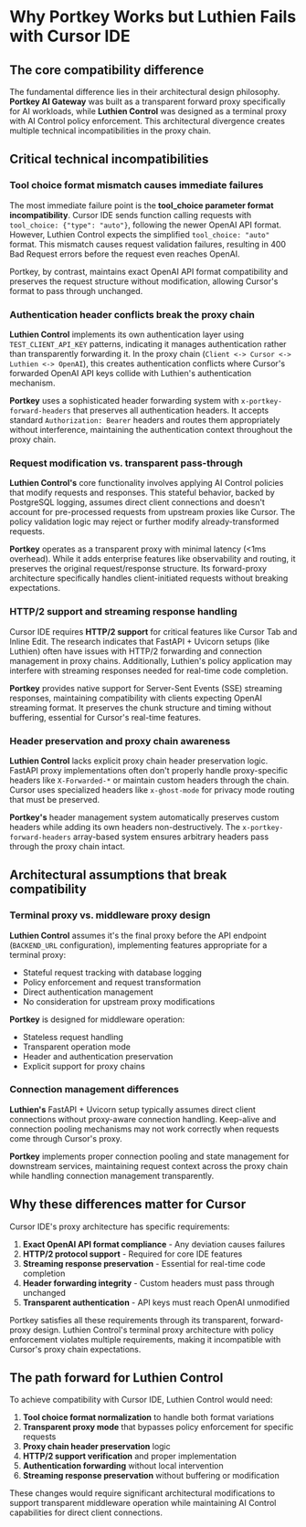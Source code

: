 # Why Portkey Works but Luthien Fails with Cursor IDE

## The core compatibility difference

The fundamental difference lies in their architectural design philosophy. **Portkey AI Gateway** was built as a transparent forward proxy specifically for AI workloads, while **Luthien Control** was designed as a terminal proxy with AI Control policy enforcement. This architectural divergence creates multiple technical incompatibilities in the proxy chain.

## Critical technical incompatibilities

### Tool choice format mismatch causes immediate failures

The most immediate failure point is the **tool_choice parameter format incompatibility**. Cursor IDE sends function calling requests with `tool_choice: {"type": "auto"}`, following the newer OpenAI API format. However, Luthien Control expects the simplified `tool_choice: "auto"` format. This mismatch causes request validation failures, resulting in 400 Bad Request errors before the request even reaches OpenAI.

Portkey, by contrast, maintains exact OpenAI API format compatibility and preserves the request structure without modification, allowing Cursor's format to pass through unchanged.

### Authentication header conflicts break the proxy chain

**Luthien Control** implements its own authentication layer using `TEST_CLIENT_API_KEY` patterns, indicating it manages authentication rather than transparently forwarding it. In the proxy chain (`Client <-> Cursor <-> Luthien <-> OpenAI`), this creates authentication conflicts where Cursor's forwarded OpenAI API keys collide with Luthien's authentication mechanism.

**Portkey** uses a sophisticated header forwarding system with `x-portkey-forward-headers` that preserves all authentication headers. It accepts standard `Authorization: Bearer` headers and routes them appropriately without interference, maintaining the authentication context throughout the proxy chain.

### Request modification vs. transparent pass-through

**Luthien Control's** core functionality involves applying AI Control policies that modify requests and responses. This stateful behavior, backed by PostgreSQL logging, assumes direct client connections and doesn't account for pre-processed requests from upstream proxies like Cursor. The policy validation logic may reject or further modify already-transformed requests.

**Portkey** operates as a transparent proxy with minimal latency (<1ms overhead). While it adds enterprise features like observability and routing, it preserves the original request/response structure. Its forward-proxy architecture specifically handles client-initiated requests without breaking expectations.

### HTTP/2 support and streaming response handling

Cursor IDE requires **HTTP/2 support** for critical features like Cursor Tab and Inline Edit. The research indicates that FastAPI + Uvicorn setups (like Luthien) often have issues with HTTP/2 forwarding and connection management in proxy chains. Additionally, Luthien's policy application may interfere with streaming responses needed for real-time code completion.

**Portkey** provides native support for Server-Sent Events (SSE) streaming responses, maintaining compatibility with clients expecting OpenAI streaming format. It preserves the chunk structure and timing without buffering, essential for Cursor's real-time features.

### Header preservation and proxy chain awareness

**Luthien Control** lacks explicit proxy chain header preservation logic. FastAPI proxy implementations often don't properly handle proxy-specific headers like `X-Forwarded-*` or maintain custom headers through the chain. Cursor uses specialized headers like `x-ghost-mode` for privacy mode routing that must be preserved.

**Portkey's** header management system automatically preserves custom headers while adding its own headers non-destructively. The `x-portkey-forward-headers` array-based system ensures arbitrary headers pass through the proxy chain intact.

## Architectural assumptions that break compatibility

### Terminal proxy vs. middleware proxy design

**Luthien Control** assumes it's the final proxy before the API endpoint (`BACKEND_URL` configuration), implementing features appropriate for a terminal proxy:
- Stateful request tracking with database logging
- Policy enforcement and request transformation
- Direct authentication management
- No consideration for upstream proxy modifications

**Portkey** is designed for middleware operation:
- Stateless request handling
- Transparent operation mode
- Header and authentication preservation
- Explicit support for proxy chains

### Connection management differences

**Luthien's** FastAPI + Uvicorn setup typically assumes direct client connections without proxy-aware connection handling. Keep-alive and connection pooling mechanisms may not work correctly when requests come through Cursor's proxy.

**Portkey** implements proper connection pooling and state management for downstream services, maintaining request context across the proxy chain while handling connection management transparently.

## Why these differences matter for Cursor

Cursor IDE's proxy architecture has specific requirements:
1. **Exact OpenAI API format compliance** - Any deviation causes failures
2. **HTTP/2 protocol support** - Required for core IDE features
3. **Streaming response preservation** - Essential for real-time code completion
4. **Header forwarding integrity** - Custom headers must pass through unchanged
5. **Transparent authentication** - API keys must reach OpenAI unmodified

Portkey satisfies all these requirements through its transparent, forward-proxy design. Luthien Control's terminal proxy architecture with policy enforcement violates multiple requirements, making it incompatible with Cursor's proxy chain expectations.

## The path forward for Luthien Control

To achieve compatibility with Cursor IDE, Luthien Control would need:
1. **Tool choice format normalization** to handle both format variations
2. **Transparent proxy mode** that bypasses policy enforcement for specific requests
3. **Proxy chain header preservation** logic
4. **HTTP/2 support verification** and proper implementation
5. **Authentication forwarding** without local intervention
6. **Streaming response preservation** without buffering or modification

These changes would require significant architectural modifications to support transparent middleware operation while maintaining AI Control capabilities for direct client connections.